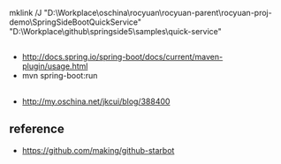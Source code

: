 mklink /J "D:\Workplace\oschina\rocyuan\rocyuan-parent\rocyuan-proj-demo\SpringSideBootQuickService"
 "D:\Workplace\github\springside5\samples\quick-service"


##
* http://docs.spring.io/spring-boot/docs/current/maven-plugin/usage.html
* mvn spring-boot:run


##
* http://my.oschina.net/jkcui/blog/388400


## reference
* https://github.com/making/github-starbot

